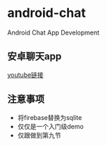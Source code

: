 # android-chat
Android Chat App Development

## 安卓聊天app
[youtube链接](https://www.youtube.com/watch?v=ENK4ONrRm8s&list=PLam6bY5NszYOhXkY7jOS4EQAKcQwkXrp4&index=1&t=1124s)

## 注意事项
+ 将firebase替换为sqlite
+ 仅仅是一个入门级demo
+ 仅跟做到第九节
